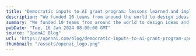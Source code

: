 ```yaml
---
title: "Democratic inputs to AI grant program: lessons learned and implementation plans"
description: "We funded 10 teams from around the world to design ideas and tools to collectively govern AI. We summarize the innovations, outline our learnings, and call for researchers and engineers to join us as we continue this work."
summary: "We funded 10 teams from around the world to design ideas and tools to collectively govern AI. We summarize the innovations, outline our learnings, and call for researchers and engineers to join us as we continue this work."
pubDate: "Tue, 16 Jan 2024 08:00:00 GMT"
source: "OpenAI Blog"
url: "https://openai.com/blog/democratic-inputs-to-ai-grant-program-update"
thumbnail: "/assets/openai_logo.png"
---
```


